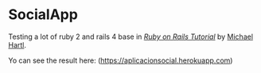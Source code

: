 # SocialApp

Testing a lot of ruby 2 and rails 4 base in
[*Ruby on Rails Tutorial*](http://railstutorial.org/)
by [Michael Hartl](http://michaelhartl.com/).

Yo can see the result here: (https://aplicacionsocial.herokuapp.com)
